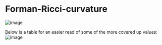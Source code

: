 # Forman-Ricci-curvature

![image](https://github.com/user-attachments/assets/da47c72d-6cc8-4e7c-8c01-409868a4b46d)


Below is a table for an easier read of some of the more covered up values:
![image](https://github.com/user-attachments/assets/9c25317b-6de9-4139-8ca2-456c6f426d3f)

